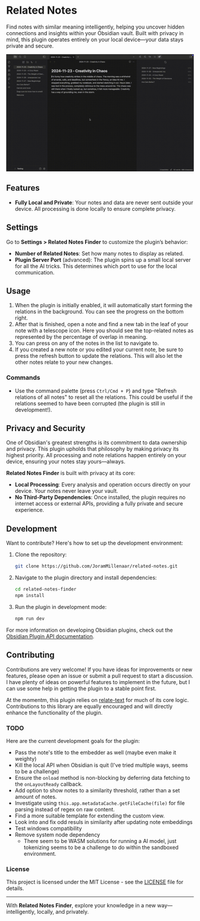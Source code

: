 # Related Notes

Find notes with similar meaning intelligently, helping you uncover hidden connections and insights within your Obsidian vault. Built with privacy in mind, this plugin operates entirely on your local device—your data stays private and secure.

![Screenshot](https://github.com/JoramMillenaar/obsidian-related-notes/raw/master/example.gif)


## Features

- **Fully Local and Private**: Your notes and data are never sent outside your device. All processing is done locally to ensure complete privacy.


## Settings

Go to **Settings > Related Notes Finder** to customize the plugin’s behavior:
- **Number of Related Notes**: Set how many notes to display as related.
- **Plugin Server Port** (advanced): The plugin spins up a small local server for all the AI tricks. This determines which port to use for the local communication.


## Usage

1. When the plugin is initially enabled, it will automatically start forming the relations in the background. You can see the progress on the bottom right.
2. After that is finished, open a note and find a new tab in the leaf of your note with a telescope icon. Here you should see the top-related notes as represented by the percentage of overlap in meaning.
3. You can press on any of the notes in the list to navigate to.
4. If you created a new note or you edited your current note, be sure to press the refresh button to update the relations. This will also let the other notes relate to your new changes.

### Commands
- Use the command palette (press `Ctrl/Cmd + P`) and type "Refresh relations of all notes" to reset all the relations. This could be useful if the relations seemed to have been corrupted (the plugin is still in development!).

## Privacy and Security

One of Obsidian's greatest strengths is its commitment to data ownership and privacy. This plugin upholds that philosophy by making privacy its highest priority. All processing and note relations happen entirely on your device, ensuring your notes stay yours—always. 

**Related Notes Finder** is built with privacy at its core:  
- **Local Processing**: Every analysis and operation occurs directly on your device. Your notes never leave your vault.  
- **No Third-Party Dependencies**: Once installed, the plugin requires no internet access or external APIs, providing a fully private and secure experience.  

## Development

Want to contribute? Here's how to set up the development environment:

1. Clone the repository:
   ```bash
   git clone https://github.com/JoramMillenaar/related-notes.git
   ```
2. Navigate to the plugin directory and install dependencies:
   ```bash
   cd related-notes-finder
   npm install
   ```
3. Run the plugin in development mode:
   ```bash
   npm run dev
   ```

For more information on developing Obsidian plugins, check out the [Obsidian Plugin API documentation](https://github.com/obsidianmd/obsidian-api).

## Contributing

Contributions are very welcome! If you have ideas for improvements or new features, please open an issue or submit a pull request to start a discussion. I have plenty of ideas on powerful features to implement in the future, but I can use some help in getting the plugin to a stable point first.

At the momentm, this plugin relies on [relate-text](https://github.com/JoramMillenaar/relate-text) for much of its core logic. Contributions to this library are equally encouraged and will directly enhance the functionality of the plugin.

### TODO  
Here are the current development goals for the plugin:  
- Pass the note's title to the embedder as well (maybe even make it weighty)
- Kill the local API when Obsidian is quit (I've tried multiple ways, seems to be a challenge)
- Ensure the `onload` method is non-blocking by deferring data fetching to the `onLayoutReady` callback.  
- Add option to show notes to a similarity threshold, rather than a set amount of notes.
- Investigate using `this.app.metadataCache.getFileCache(file)` for file parsing instead of regex on raw content.  
- Find a more suitable template for extending the custom view.  
- Look into and fix odd resuls in similarity after updating note embeddings
- Test windows compatibility
- Remove system node dependency
	- There seem to be WASM solutions for running a AI model, just tokenizing seems to be a challenge to do within the sandboxed environment.

### License

This project is licensed under the MIT License - see the [LICENSE](./LICENSE) file for details.

---

With **Related Notes Finder**, explore your knowledge in a new way—intelligently, locally, and privately.
